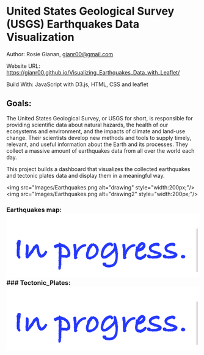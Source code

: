 # United States Geological Survey (USGS) Earthquakes Data Visualization

Author: Rosie Gianan, gianr00@gmail.com

Website URL: https://gianr00.github.io/Visualizing_Earthquakes_Data_with_Leaflet/

Build With: JavaScript with D3.js, HTML, CSS and leaflet  

## Goals:
The United States Geological Survey, or USGS for short, is responsible for providing scientific data about natural hazards, the health of our ecosystems and environment, and the impacts of climate and land-use change. Their scientists develop new methods and tools to supply timely, relevant, and useful information about the Earth and its processes. They collect a massive amount of earthquakes data from all over the world each day. 

This project builds a dashboard that visualizes the collected earthquakes and tectonic plates data and display them in a meaningful way. 

<img src="Images/Earthquakes.png alt="drawing" style="width:200px;"/> <img src="Images/Earthquakes.png alt="drawing2" style="width:200px;"/>

### Earthquakes map: ![Image](Images/Earthquakes.png)  ### Tectonic_Plates: ![Image](Images/Tectonic_Plates.png)
